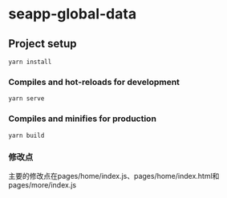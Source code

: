 # seapp-global-data

## Project setup
```
yarn install
```

### Compiles and hot-reloads for development
```
yarn serve
```

### Compiles and minifies for production
```
yarn build
```

### 修改点
主要的修改点在pages/home/index.js、pages/home/index.html和pages/more/index.js
